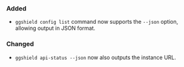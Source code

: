 ### Added

- `ggshield config list` command now supports the `--json` option, allowing output in JSON format.

### Changed

- `ggshield api-status --json` now also outputs the instance URL.
